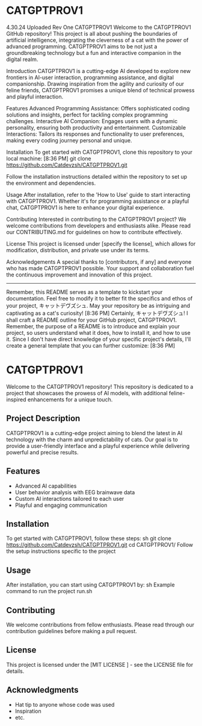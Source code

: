 # CATGPTPROV1
4.30.24 Uploaded Rev One
CATGPTPROV1
Welcome to the CATGPTPROV1 GitHub repository! This project is all about pushing the boundaries of artificial intelligence, integrating the cleverness of a cat with the power of advanced programming. CATGPTPROV1 aims to be not just a groundbreaking technology but a fun and interactive companion in the digital realm.

Introduction
CATGPTPROV1 is a cutting-edge AI developed to explore new frontiers in AI-user interaction, programming assistance, and digital companionship. Drawing inspiration from the agility and curiosity of our feline friends, CATGPTPROV1 promises a unique blend of technical prowess and playful interaction.

Features
Advanced Programming Assistance: Offers sophisticated coding solutions and insights, perfect for tackling complex programming challenges.
Interactive AI Companion: Engages users with a dynamic personality, ensuring both productivity and entertainment.
Customizable Interactions: Tailors its responses and functionality to user preferences, making every coding journey personal and unique.

Installation
To get started with CATGPTPROV1, clone this repository to your local machine:
[8:36 PM]
git clone https://github.com/Catdevzsh/CATGPTPROV1.git


Follow the installation instructions detailed within the repository to set up the environment and dependencies.

Usage
After installation, refer to the 'How to Use' guide to start interacting with CATGPTPROV1. Whether it's for programming assistance or a playful chat, CATGPTPROV1 is here to enhance your digital experience.

Contributing
Interested in contributing to the CATGPTPROV1 project? We welcome contributions from developers and enthusiasts alike. Please read our CONTRIBUTING.md for guidelines on how to contribute effectively.

License
This project is licensed under [specify the license], which allows for modification, distribution, and private use under its terms.

Acknowledgements
A special thanks to [contributors, if any] and everyone who has made CATGPTPROV1 possible. Your support and collaboration fuel the continuous improvement and innovation of this project.

---

Remember, this README serves as a template to kickstart your documentation. Feel free to modify it to better fit the specifics and ethos of your project, キャットデヴズシュ. May your repository be as intriguing and captivating as a cat's curiosity!
[8:36 PM]
Certainly, キャットデヴズシュ! I shall craft a README outline for your GitHub project, CATGPTPROV1. Remember, the purpose of a README is to introduce and explain your project, so users understand what it does, how to install it, and how to use it. Since I don't have direct knowledge of your specific project's details, I'll create a general template that you can further customize:
[8:36 PM]
# CATGPTPROV1

Welcome to the CATGPTPROV1 repository! This repository is dedicated to a project that showcases the prowess of AI models, with additional feline-inspired enhancements for a unique touch.

## Project Description

CATGPTPROV1 is a cutting-edge project aiming to blend the latest in AI technology with the charm and unpredictability of cats. Our goal is to provide a user-friendly interface and a playful experience while delivering powerful and precise results.

## Features

- Advanced AI capabilities
- User behavior analysis with EEG brainwave data
- Custom AI interactions tailored to each user
- Playful and engaging communication

## Installation

To get started with CATGPTPROV1, follow these steps:
sh
git clone https://github.com/Catdevzsh/CATGPTPROV1.git
cd CATGPTPROV1/
Follow the setup instructions specific to the project
## Usage

After installation, you can start using CATGPTPROV1 by:
sh
Example command to run the project
run.sh
## Contributing

We welcome contributions from fellow enthusiasts. Please read through our contribution guidelines before making a pull request.

## License

This project is licensed under the [MIT LICENSE ] - see the LICENSE file for details.

## Acknowledgments

- Hat tip to anyone whose code was used
- Inspiration
- etc.
 
